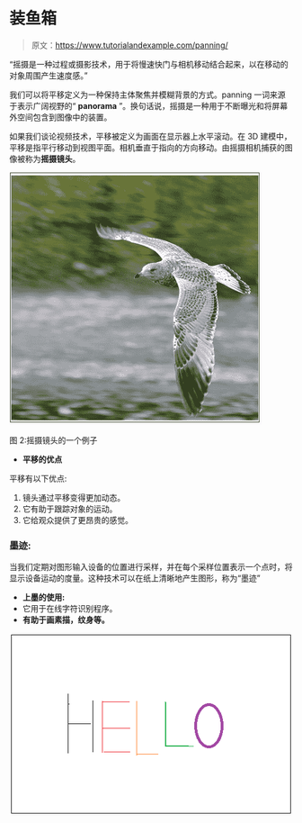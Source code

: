 # 装鱼箱

> 原文：<https://www.tutorialandexample.com/panning/>

“摇摄是一种过程或摄影技术，用于将慢速快门与相机移动结合起来，以在移动的对象周围产生速度感。”

我们可以将平移定义为一种保持主体聚焦并模糊背景的方式。panning 一词来源于表示广阔视野的“ **panorama** ”。换句话说，摇摄是一种用于不断曝光和将屏幕外空间包含到图像中的装置。

如果我们谈论视频技术，平移被定义为画面在显示器上水平滚动。在 3D 建模中，平移是指平行移动到视图平面。相机垂直于指向的方向移动。由摇摄相机捕获的图像被称为**摇摄镜头**。

![Panning](img/29d61b3a05cd3aa3138c238a6aef4ea4.png)

图 2:摇摄镜头的一个例子

*   **平移的优点**

平移有以下优点:

1.  镜头通过平移变得更加动态。
2.  它有助于跟踪对象的运动。
3.  它给观众提供了更昂贵的感觉。

### 墨迹:

当我们定期对图形输入设备的位置进行采样，并在每个采样位置表示一个点时，将显示设备运动的度量。这种技术可以在纸上清晰地产生图形，称为“墨迹”

*   **上墨的使用:**
*   它用于在线字符识别程序。
*   **有助于画素描，纹身等。**

 ****![Panning2](img/f15eb720dbcc5b18207b7a369d0451bf.png)****
